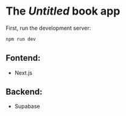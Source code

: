 # The _Untitled_ book app

First, run the development server:

```bash
npm run dev
```

## Fontend:

- Next.js

## Backend:

- Supabase
